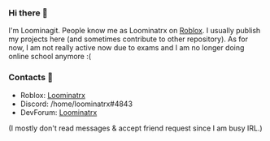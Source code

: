 ### Hi there 👋

I'm Loominagit. People know me as Loominatrx on [Roblox](https://www.roblox.com/users/1565283543/profile). I usually publish my projects here (and sometimes contribute to other repository). As for now, I am not really active now due to exams and I am no longer doing online school anymore :(

### Contacts 💬
- Roblox: [Loominatrx](https://www.roblox.com/users/1565283543/profile)
- Discord: /home/loominatrx#4843
- DevForum: [Loominatrx](https://devforum.roblox.com/u/Loominatrx)

(I mostly don't read messages & accept friend request since I am busy IRL.)

<!--
**Loominagit/Loominagit** is a ✨ _special_ ✨ repository because its `README.md` (this file) appears on your GitHub profile.

Here are some ideas to get you started:

- 🔭 I’m currently working on ...
- 🌱 I’m currently learning ...
- 👯 I’m looking to collaborate on ...
- 🤔 I’m looking for help with ...
- 💬 Ask me about ...
- 📫 How to reach me: ...
- 😄 Pronouns: ...
- ⚡ Fun fact: ...
-->
